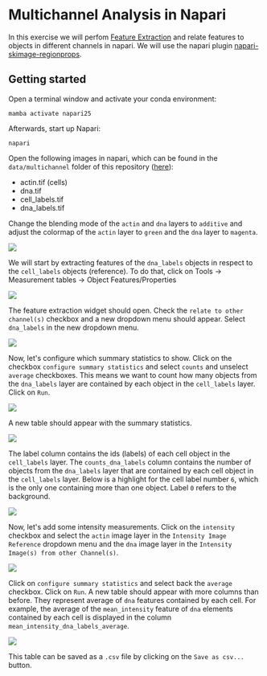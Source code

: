 # Multichannel Analysis in Napari

In this exercise we will perfom [Feature Extraction](https://focalplane.biologists.com/2023/05/03/feature-extraction-in-napari/) and relate features to objects in different channels in napari. We will use the napari plugin [napari-skimage-regionprops](https://github.com/haesleinhuepf/napari-skimage-regionprops?tab=readme-ov-file#napari-skimage-regionprops-nsr).

## Getting started

Open a terminal window and activate your conda environment:

```
mamba activate napari25
```

Afterwards, start up Napari:

```
napari
```

Open the following images in napari, which can be found in the `data/multichannel` folder of this repository ([here](https://github.com/BiAPoL/BioImage-Analysis-and-Data-Processing-Workshop-2025/tree/main/data/multichannel)):
- actin.tif (cells)
- dna.tif
- cell_labels.tif
- dna_labels.tif

Change the blending mode of the `actin` and `dna` layers to `additive` and adjust the colormap of the `actin` layer to `green` and the `dna` layer to `magenta`.

![](multichannel.gif)

We will start by extracting features of the `dna_labels` objects in respect to the `cell_labels` objects (reference). To do that, click on Tools -> Measurement tables -> Object Features/Properties 
 
![](screenshot4.png)

The feature extraction widget should open. Check the `relate to other channel(s)` checkbox and a new dropdown menu should appear. Select `dna_labels` in the new dropdown menu.

![](screenshot7.png)

Now, let's configure which summary statistics to show. Click on the checkbox `configure summary statistics` and select `counts` and unselect `average` checkboxes. This means we want to count how many objects from the `dna_labels` layer are contained by each object in the `cell_labels` layer. Click on `Run`.

![](screenshot9.png)

A new table should appear with the summary statistics.

![](screenshot10.png)

The label column contains the ids (labels) of each cell object in the `cell_labels` layer. The `counts_dna_labels` column contains the number of objects from the `dna_labels` layer that are contained by each cell object in the `cell_labels` layer. Below is a highlight for the cell label number `6`, which is the only one containing more than one object. Label `0` refers to the background.

![](screenshot12.png)

Now, let's add some intensity measurements. Click on the `intensity` checkbox and select the `actin` image layer in the `Intensity Image Reference` dropdown menu and the `dna` image layer in the `Intensity Image(s) from other Channel(s)`. 

![](screenshot15.png)

Click on `configure summary statistics` and select back the `average` checkbox. Click on `Run`. A new table should appear with more columns than before. They represent average of `dna` features contained by each cell. For example, the average of the `mean_intensity` feature of `dna` elements contained by each cell is displayed in the column `mean_intensity_dna_labels_average`.

![](screenshot19.png)

This table can be saved as a `.csv` file by clicking on the `Save as csv...` button.